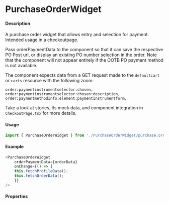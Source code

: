 # PurchaseOrderWidget

#### Description

A purchase order widget that allows entry and selection for payment.  Intended usage in a checkoutpage.

Pass orderPaymentData to the component so that it can save the respective PO Post url, or display an existing PO number selection in the order.  Note that the component will not appear entirely if the OOTB PO payment method is not available.

The component expects data from a GET request made to the `defaultcart` or `carts` resource with the following zoom:

```
order:paymentinstrumentselector:chosen,
order:paymentinstrumentselector:chosen:description,
order:paymentmethodinfo:element:paymentinstrumentform,
```

Take a look at stories, its mock data, and component integration in `CheckoutPage.tsx` for more details.

#### Usage

```js
import { PurchaseOrderWidget } from './PurchaseOrderWidget/purchase.order.widget';
```

#### Example

```js
<PurchaseOrderWidget
    orderPaymentData={orderData}
    onChange={() => {
    this.fetchProfileData();
    this.fetchOrderData();
    }}
/>
```

#### Properties

<!-- PROPS -->
